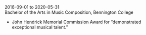 2016-09-01 to 2020-05-31  
Bachelor of the Arts in Music Composition, Bennington College

- John Hendrick Memorial Commission Award for “demonstrated 
  exceptional musical talent.”
